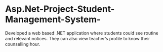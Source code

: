 # Asp.Net-Project-Student-Management-System-

Developed a web based .NET application where  students could see routine and relevant notices. They can also view teacher’s proﬁle to know their counselling hour. 

